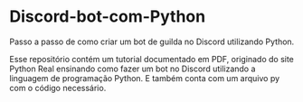 # Discord-bot-com-Python
Passo a passo de como criar um bot de guilda no Discord utilizando Python.

Esse repositório contém um tutorial documentado em PDF, originado do site Python Real ensinando como fazer um bot no Discord utilizando a linguagem de programação Python. E também conta com um arquivo py com o código necessário.
